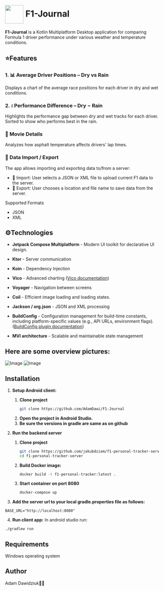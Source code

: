 # <img src="https://github.com/user-attachments/assets/6cc25ed8-e5aa-4ac3-9ea5-77014038a777" width="60" height="60" align="center" /> F1-Journal

**F1-Journal** is a Kotlin Multiplatform Desktop application for comparing Formula 1 driver performance under various weather and temperature conditions.

## ⭐️Features
### 1. 📊 Average Driver Positions – Dry vs Rain
Displays a chart of the average race positions for each driver in dry and wet conditions.

### 2. 💧 Performance Difference – Dry − Rain
Highlights the performance gap between dry and wet tracks for each driver. Sorted to show who performs best in the rain.

### 📅 Movie Details
Analyzes how asphalt temperature affects drivers' lap times.

### 🔀 Data Import / Export
The app allows importing and exporting data to/from a server:
- 🔄 Import: User selects a JSON or XML file to upload current F1 data to the server.
- 📀 Export: User chooses a location and file name to save data from the server.

Supported Formats
- JSON
- XML

## ⚙️Technologies
- **Jetpack Compose Multiplatform** - Modern UI toolkit for declarative UI design.

- **Ktor** - Server communication

- **Koin** - Dependency Injection

- **Vico** - Advanced charting ([Vico documentation](https://www.patrykandpatrick.com/vico/guide/stable))

- **Voyager** - Navigation between screens

- **Coil** - Efficient image loading and loading states.

- **Jackson / org.json** - JSON and XML processing

- **BuildConfig** - Configuration management for build-time constants, including platform-specific values (e.g., API URLs, environment flags). ([BuildConfig plugin documentation](https://github.com/gmazzo/gradle-buildconfig-plugin))

- **MVI architecture** - Scalable and maintainable state management

## Here are some overview pictures:
![Image](https://github.com/user-attachments/assets/4c97ca4e-b1f9-413a-b239-f68a5c4b6f45)
![Image](https://github.com/user-attachments/assets/1a16a320-d9a1-4350-a883-0670c404e012)

## Installation

1. **Setup Android client:**
    1. **Clone project**
        ```bash
        git clone https://github.com/AdamDawi/F1-Journal
        ```
    2. **Open the project in Android Studio.**
    3. **Be sure the versions in gradle are same as on github**

2. **Run the backend server**
    1. **Clone project**<br>
        ```bash
        git clone https://github.com/jakubdziem/f1-personal-tracker-server
        cd f1-personal-tracker-server
        ```
    2. **Build Docker image:**<br>
        ```bash
        docker build -t f1-personal-tracker:latest .
        ```
    3. **Start container on port 8080** <br>
        ```bash
        docker-compose up
        ```
3. **Add the server url to your local gradle.properties file as follows:**
```properties
BASE_URL="http://localhost:8080"
```
4. **Run client app:**
In android studio run:
```bash
./gradlew run
```

## Requirements
Windows operating system

## Author
Adam Dawidziuk🧑‍💻

